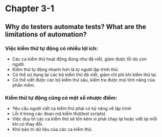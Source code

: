# Chapter 3-1 
## Why do testers automate tests? What are the limitations of automation?

### Việc kiểm thử tự động có nhiều lợi ích:
- Các ca kiểm thử hoạt động đúng như đã viết, giảm được lỗi do con người.
- Kiểm thử tự động nhanh hơn là tự người lập trình thử.
- Có thể sử dụng lại các bộ kiểm thử đã viết, giảm chi phí khi kiểm thử lại.
- Có thể viết được các bộ kiểm thử sâu, kiểm tra được mọi tính năng của phần mềm.

### Kiểm thử tự động cũng có một số nhược điểm:
- Yêu cầu người viết ca kiểm thử phải có kỹ năng về lập trình
- Lỗi ở trong các đoạn mã kiểm thử(test scripts)
- Việc duy trì các ca kiểm thử sẽ tốn kém vì phải chạy lại hoặc viết lại mỗi khi có thay đổi.
- Khó bảo trì dữ liệu của các ca kiểm thử.
